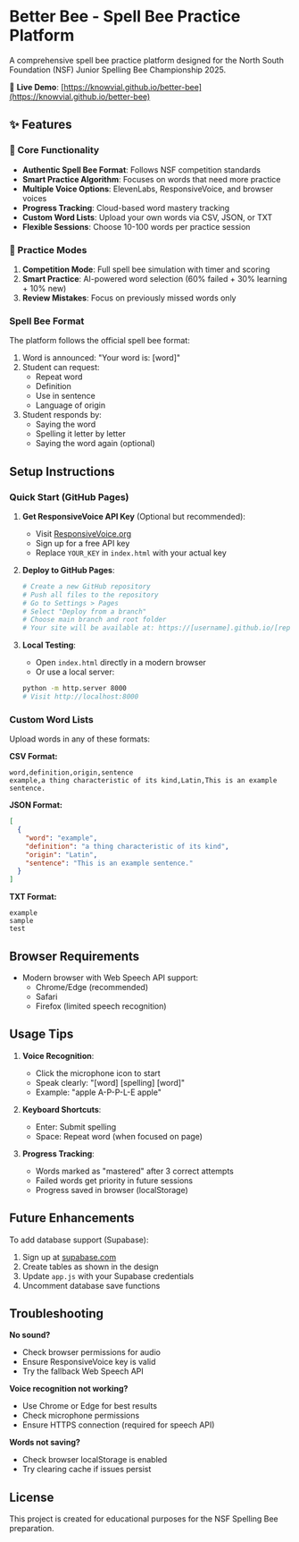 # Better Bee - Spell Bee Practice Platform

A comprehensive spell bee practice platform designed for the North South Foundation (NSF) Junior Spelling Bee Championship 2025.

🚀 **Live Demo**: [https://knowvial.github.io/better-bee](https://knowvial.github.io/better-bee)

## ✨ Features

### 🎯 Core Functionality
- **Authentic Spell Bee Format**: Follows NSF competition standards
- **Smart Practice Algorithm**: Focuses on words that need more practice  
- **Multiple Voice Options**: ElevenLabs, ResponsiveVoice, and browser voices
- **Progress Tracking**: Cloud-based word mastery tracking
- **Custom Word Lists**: Upload your own words via CSV, JSON, or TXT
- **Flexible Sessions**: Choose 10-100 words per practice session

### 🧠 Practice Modes
1. **Competition Mode**: Full spell bee simulation with timer and scoring
2. **Smart Practice**: AI-powered word selection (60% failed + 30% learning + 10% new)
3. **Review Mistakes**: Focus on previously missed words only

### Spell Bee Format
The platform follows the official spell bee format:
1. Word is announced: "Your word is: [word]"
2. Student can request:
   - Repeat word
   - Definition
   - Use in sentence
   - Language of origin
3. Student responds by:
   - Saying the word
   - Spelling it letter by letter
   - Saying the word again (optional)

## Setup Instructions

### Quick Start (GitHub Pages)

1. **Get ResponsiveVoice API Key** (Optional but recommended):
   - Visit [ResponsiveVoice.org](https://responsivevoice.org/)
   - Sign up for a free API key
   - Replace `YOUR_KEY` in `index.html` with your actual key

2. **Deploy to GitHub Pages**:
   ```bash
   # Create a new GitHub repository
   # Push all files to the repository
   # Go to Settings > Pages
   # Select "Deploy from a branch"
   # Choose main branch and root folder
   # Your site will be available at: https://[username].github.io/[repository-name]
   ```

3. **Local Testing**:
   - Open `index.html` directly in a modern browser
   - Or use a local server:
   ```bash
   python -m http.server 8000
   # Visit http://localhost:8000
   ```

### Custom Word Lists

Upload words in any of these formats:

**CSV Format:**
```csv
word,definition,origin,sentence
example,a thing characteristic of its kind,Latin,This is an example sentence.
```

**JSON Format:**
```json
[
  {
    "word": "example",
    "definition": "a thing characteristic of its kind",
    "origin": "Latin",
    "sentence": "This is an example sentence."
  }
]
```

**TXT Format:**
```
example
sample
test
```

## Browser Requirements

- Modern browser with Web Speech API support:
  - Chrome/Edge (recommended)
  - Safari
  - Firefox (limited speech recognition)

## Usage Tips

1. **Voice Recognition**:
   - Click the microphone icon to start
   - Speak clearly: "[word] [spelling] [word]"
   - Example: "apple A-P-P-L-E apple"

2. **Keyboard Shortcuts**:
   - Enter: Submit spelling
   - Space: Repeat word (when focused on page)

3. **Progress Tracking**:
   - Words marked as "mastered" after 3 correct attempts
   - Failed words get priority in future sessions
   - Progress saved in browser (localStorage)

## Future Enhancements

To add database support (Supabase):

1. Sign up at [supabase.com](https://supabase.com)
2. Create tables as shown in the design
3. Update `app.js` with your Supabase credentials
4. Uncomment database save functions

## Troubleshooting

**No sound?**
- Check browser permissions for audio
- Ensure ResponsiveVoice key is valid
- Try the fallback Web Speech API

**Voice recognition not working?**
- Use Chrome or Edge for best results
- Check microphone permissions
- Ensure HTTPS connection (required for speech API)

**Words not saving?**
- Check browser localStorage is enabled
- Try clearing cache if issues persist

## License

This project is created for educational purposes for the NSF Spelling Bee preparation.